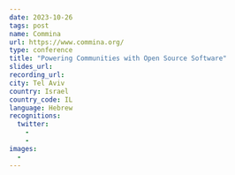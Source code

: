 ```yaml
---
date: 2023-10-26
tags: post
name: Commina
url: https://www.commina.org/
type: conference
title: "Powering Communities with Open Source Software"
slides_url:
recording_url: 
city: Tel Aviv
country: Israel
country_code: IL
language: Hebrew
recognitions:
  twitter:
    - 
    - 
images:
  - 
---
```

